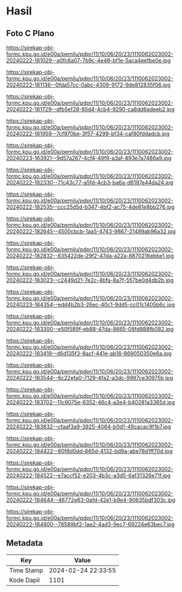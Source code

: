 # Hasil

## Foto C Plano

https://sirekap-obj-formc.kpu.go.id/e00a/pemilu/pdpr/11/10/06/20/23/1110062023002-20240222-181029--a0fc6a07-7b9c-4e46-bf1e-5aca4eefbe0e.jpg

https://sirekap-obj-formc.kpu.go.id/e00a/pemilu/pdpr/11/10/06/20/23/1110062023002-20240222-181136--0fda57cc-0abc-4309-9172-9de812835f06.jpg

https://sirekap-obj-formc.kpu.go.id/e00a/pemilu/pdpr/11/10/06/20/23/1110062023002-20240222-181729--dfb5ef28-85d4-4cb4-9290-ca8dd6adeeb2.jpg

https://sirekap-obj-formc.kpu.go.id/e00a/pemilu/pdpr/11/10/06/20/23/1110062023002-20240222-181959--7cf970be-3f57-4299-bf34-caf80fddadcb.jpg

https://sirekap-obj-formc.kpu.go.id/e00a/pemilu/pdpr/11/10/06/20/23/1110062023002-20240223-163921--9d57a267-4cf4-49f9-a3af-893e7a7486a9.jpg

https://sirekap-obj-formc.kpu.go.id/e00a/pemilu/pdpr/11/10/06/20/23/1110062023002-20240222-182330--71c43c77-a5fd-4cb3-ba6a-d6197e44da24.jpg

https://sirekap-obj-formc.kpu.go.id/e00a/pemilu/pdpr/11/10/06/20/23/1110062023002-20240222-182535--ccc25d5d-b347-4bf2-ac75-4de81e8bb276.jpg

https://sirekap-obj-formc.kpu.go.id/e00a/pemilu/pdpr/11/10/06/20/23/1110062023002-20240222-182645--4500cbcb-1aa5-4743-9867-21489ab96a32.jpg

https://sirekap-obj-formc.kpu.go.id/e00a/pemilu/pdpr/11/10/06/20/23/1110062023002-20240222-182832--835422de-29f2-47da-a22a-8870216ebbe1.jpg

https://sirekap-obj-formc.kpu.go.id/e00a/pemilu/pdpr/11/10/06/20/23/1110062023002-20240222-183023--c2449d21-7e2c-4bfa-8a7f-557be0d4db2b.jpg

https://sirekap-obj-formc.kpu.go.id/e00a/pemilu/pdpr/11/10/06/20/23/1110062023002-20240223-164354--edd4b2b3-26ec-40c1-9dd5-cc01c1405b6c.jpg

https://sirekap-obj-formc.kpu.go.id/e00a/pemilu/pdpr/11/10/06/20/23/1110062023002-20240222-183300--e50f589f-eb88-47da-8665-08fd888fb082.jpg

https://sirekap-obj-formc.kpu.go.id/e00a/pemilu/pdpr/11/10/06/20/23/1110062023002-20240222-183419--d6d135f3-8acf-441e-ab16-869050350e6a.jpg

https://sirekap-obj-formc.kpu.go.id/e00a/pemilu/pdpr/11/10/06/20/23/1110062023002-20240222-183544--6c22efa0-7129-4fa2-a3dc-9997ce30975b.jpg

https://sirekap-obj-formc.kpu.go.id/e00a/pemilu/pdpr/11/10/06/20/23/1110062023002-20240222-183702--11c9075e-6352-46c4-a3e4-b40281a3365d.jpg

https://sirekap-obj-formc.kpu.go.id/e00a/pemilu/pdpr/11/10/06/20/23/1110062023002-20240222-183832--cfaaf3a9-3925-4064-b0d1-49cacac9f1b7.jpg

https://sirekap-obj-formc.kpu.go.id/e00a/pemilu/pdpr/11/10/06/20/23/1110062023002-20240222-184422--60f8d0dd-665d-4132-bd9a-abe78d1ff70d.jpg

https://sirekap-obj-formc.kpu.go.id/e00a/pemilu/pdpr/11/10/06/20/23/1110062023002-20240222-184522--e7accf52-e203-4b3c-a3d5-6af31326e71f.jpg

https://sirekap-obj-formc.kpu.go.id/e00a/pemilu/pdpr/11/10/06/20/23/1110062023002-20240222-184644--46772e63-0afd-42e1-b9e4-90635bdf303c.jpg

https://sirekap-obj-formc.kpu.go.id/e00a/pemilu/pdpr/11/10/06/20/23/1110062023002-20240222-184800--78589bf2-1ae2-4ad3-9ec7-69224e63bec7.jpg


## Metadata

| Key        | Value               |
| ---------- | ------------------- |
| Time Stamp | 2024-02-24 22:33:55 |
| Kode Dapil | 1101                |



